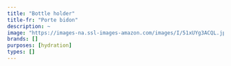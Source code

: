 ```yaml
---
title: "Bottle holder"
title-fr: "Porte bidon"
description: ~
image: "https://images-na.ssl-images-amazon.com/images/I/51xUYg3ACQL.jpg"
brands: []
purposes: [hydration]
types: []
---
```

